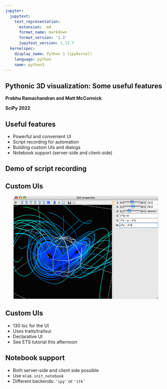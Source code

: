 ```yaml
---
jupyter:
  jupytext:
    text_representation:
      extension: .md
      format_name: markdown
      format_version: '1.3'
      jupytext_version: 1.13.7
  kernelspec:
    display_name: Python 3 (ipykernel)
    language: python
    name: python3
---
```


<!-- #region slideshow={"slide_type": "slide"} -->
## Pythonic 3D visualization: Some useful features

**Prabhu Ramachandran and Matt McCormick**

**SciPy 2022**

<!-- #endregion -->

<!-- #region slideshow={"slide_type": "slide"} -->
## Useful features

- Powerful and convenient UI
- Script recording for automation
- Building custom UIs and dialogs
- Notebook support (server-side and client-side)


<!-- #endregion -->

<!-- #region slideshow={"slide_type": "slide"} -->
## Demo of script recording



<!-- #endregion -->

<!-- #region slideshow={"slide_type": "slide"} -->
## Custom UIs

<center>
<img width="90%" src="MEDIA/m2/lorenz_ui1.png"/>
</center>

<!-- #endregion -->

<!-- #region slideshow={"slide_type": "slide"} -->
## Custom UIs

- 130 loc for the UI
- Uses traits/traitsui
- Declarative UI
- See ETS tutorial this afternoon

<!-- #endregion -->

<!-- #region slideshow={"slide_type": "slide"} -->
## Notebook support

- Both server-side and client side possible
- Use `mlab.init_notebook`
- Different backends: `'ipy'` or `'itk'`

<!-- #endregion -->
